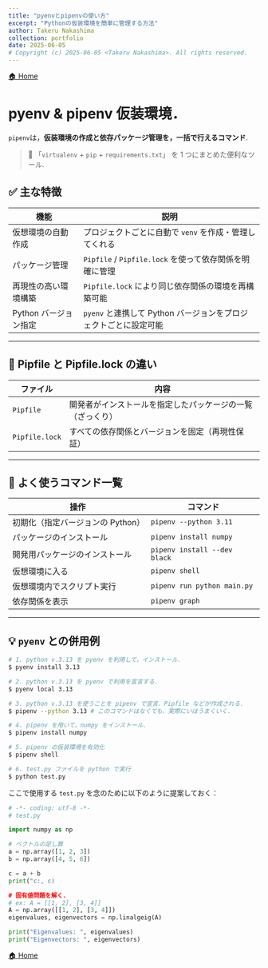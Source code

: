 ```yaml
---
title: "pyenvとpipenvの使い方"
excerpt: "Pythonの仮装環境を簡単に管理する方法"
author: Takeru Nakashima
collection: portfolio
date: 2025-06-05
# Copyright (c) 2025-06-05 <Takeru Nakashima>. All rights reserved.
---
```

[🏠 Home](../environment.md)
# pyenv & pipenv 仮装環境．

`pipenv`は，**仮装環境の作成と依存パッケージ管理を，一括で行えるコマンド**.
> 🔧 「`virtualenv` + `pip` + `requirements.txt`」 を 1 つにまとめた便利なツール.

## ✅ 主な特徴

| 機能 | 説明 |
|------|------|
| 仮想環境の自動作成 | プロジェクトごとに自動で `venv` を作成・管理してくれる |
| パッケージ管理 | `Pipfile` / `Pipfile.lock` を使って依存関係を明確に管理 |
| 再現性の高い環境構築 | `Pipfile.lock` により同じ依存関係の環境を再構築可能 |
| Python バージョン指定 | `pyenv` と連携して Python バージョンをプロジェクトごとに設定可能 |

---

## 📄 Pipfile と Pipfile.lock の違い

| ファイル | 内容 |
|---------|------|
| `Pipfile` | 開発者がインストールを指定したパッケージの一覧（ざっくり） |
| `Pipfile.lock` | すべての依存関係とバージョンを固定（再現性保証） |

---

## 🔰 よく使うコマンド一覧

| 操作 | コマンド |
|------|----------|
| 初期化（指定バージョンの Python） | `pipenv --python 3.11` |
| パッケージのインストール | `pipenv install numpy` |
| 開発用パッケージのインストール | `pipenv install --dev black` |
| 仮想環境に入る | `pipenv shell` |
| 仮想環境内でスクリプト実行 | `pipenv run python main.py` |
| 依存関係を表示 | `pipenv graph` |

---


## 💡 `pyenv` との併用例

```bash
# 1. python v.3.13 を pyenv を利用して，インストール．
$ pyenv install 3.13

# 2. python v.3.13 を pyenv で利用を宣言する．
$ pyenv local 3.13

# 3. python v.3.13 を使うことを pipenv で宣言．Pipfile などが作成される．
$ pipenv --python 3.13 # このコマンドはなくても，実際にいはうまくいく．

# 4. pipenv を用いて，numpy をインストール．
$ pipenv install numpy

# 5. pipenv の仮装環境を有効化
$ pipenv shell

# 6. test.py ファイルを python で実行
$ python test.py
```
ここで使用する `test.py` を念のために以下のように提案しておく：

``` test.py
# -*- coding: utf-8 -*-
# test.py

import numpy as np

# ベクトルの足し算
a = np.array([1, 2, 3])
b = np.array([4, 5, 6])

c = a + b
print("c:, c)

# 固有値問題を解く．
# ex: A = [[1, 2], [3, 4]]
A = np.array([[1, 2], [3, 4]])
eigenvalues, eigenvectors = np.linalgeig(A)

print("Eigenvalues: ", eigenvalues)
print("Eigenvectors: ", eigenvectors)

```

[🏠 Home](../environment.md)
